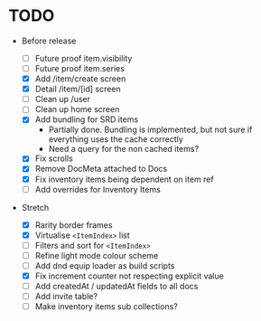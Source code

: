 # TODO

- Before release

  - [ ] Future proof item.visibility
  - [ ] Future proof item.series
  - [x] Add /item/create screen
  - [x] Detail /item/[id] screen
  - [ ] Clean up /user
  - [ ] Clean up home screen
  - [x] Add bundling for SRD items
    - Partially done. Bundling is implemented, but not sure if everything uses the cache correctly
    - Need a query for the non cached items?
  - [x] Fix scrolls
  - [x] Remove DocMeta attached to Docs
  - [x] Fix inventory items being dependent on item ref
  - [ ] Add overrides for Inventory Items

- Stretch
  - [x] Rarity border frames
  - [x] Virtualise `<ItemIndex>` list
  - [ ] Filters and sort for `<ItemIndex>`
  - [ ] Refine light mode colour scheme
  - [ ] Add dnd equip loader as build scripts
  - [x] Fix increment counter not respecting explicit value
  - [ ] Add createdAt / updatedAt fields to all docs
  - [ ] Add invite table?
  - [ ] Make inventory items sub collections?
